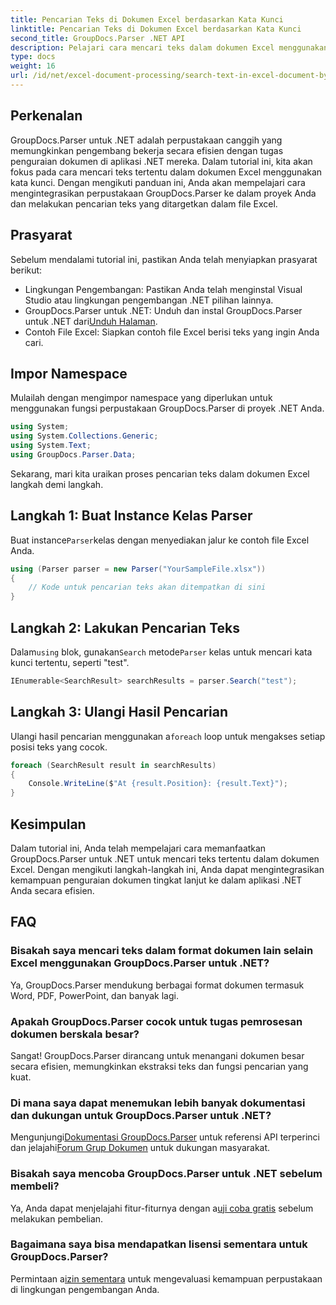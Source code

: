 ```yaml
---
title: Pencarian Teks di Dokumen Excel berdasarkan Kata Kunci
linktitle: Pencarian Teks di Dokumen Excel berdasarkan Kata Kunci
second_title: GroupDocs.Parser .NET API
description: Pelajari cara mencari teks dalam dokumen Excel menggunakan GroupDocs.Parser untuk .NET. Integrasikan kemampuan pencarian teks tingkat lanjut ke dalam aplikasi .NET Anda.
type: docs
weight: 16
url: /id/net/excel-document-processing/search-text-in-excel-document-by-keyword/
---
```

## Perkenalan
GroupDocs.Parser untuk .NET adalah perpustakaan canggih yang memungkinkan pengembang bekerja secara efisien dengan tugas penguraian dokumen di aplikasi .NET mereka. Dalam tutorial ini, kita akan fokus pada cara mencari teks tertentu dalam dokumen Excel menggunakan kata kunci. Dengan mengikuti panduan ini, Anda akan mempelajari cara mengintegrasikan perpustakaan GroupDocs.Parser ke dalam proyek Anda dan melakukan pencarian teks yang ditargetkan dalam file Excel.
## Prasyarat
Sebelum mendalami tutorial ini, pastikan Anda telah menyiapkan prasyarat berikut:
- Lingkungan Pengembangan: Pastikan Anda telah menginstal Visual Studio atau lingkungan pengembangan .NET pilihan lainnya.
-  GroupDocs.Parser untuk .NET: Unduh dan instal GroupDocs.Parser untuk .NET dari[Unduh Halaman](https://releases.groupdocs.com/parser/net/).
- Contoh File Excel: Siapkan contoh file Excel berisi teks yang ingin Anda cari.

## Impor Namespace
Mulailah dengan mengimpor namespace yang diperlukan untuk menggunakan fungsi perpustakaan GroupDocs.Parser di proyek .NET Anda.
```csharp
using System;
using System.Collections.Generic;
using System.Text;
using GroupDocs.Parser.Data;
```

Sekarang, mari kita uraikan proses pencarian teks dalam dokumen Excel langkah demi langkah.
## Langkah 1: Buat Instance Kelas Parser
 Buat instance`Parser`kelas dengan menyediakan jalur ke contoh file Excel Anda.
```csharp
using (Parser parser = new Parser("YourSampleFile.xlsx"))
{
    // Kode untuk pencarian teks akan ditempatkan di sini
}
```
## Langkah 2: Lakukan Pencarian Teks
 Dalam`using` blok, gunakan`Search` metode`Parser` kelas untuk mencari kata kunci tertentu, seperti "test".
```csharp
IEnumerable<SearchResult> searchResults = parser.Search("test");
```
## Langkah 3: Ulangi Hasil Pencarian
 Ulangi hasil pencarian menggunakan a`foreach` loop untuk mengakses setiap posisi teks yang cocok.
```csharp
foreach (SearchResult result in searchResults)
{
    Console.WriteLine($"At {result.Position}: {result.Text}");
}
```

## Kesimpulan
Dalam tutorial ini, Anda telah mempelajari cara memanfaatkan GroupDocs.Parser untuk .NET untuk mencari teks tertentu dalam dokumen Excel. Dengan mengikuti langkah-langkah ini, Anda dapat mengintegrasikan kemampuan penguraian dokumen tingkat lanjut ke dalam aplikasi .NET Anda secara efisien.

## FAQ
### Bisakah saya mencari teks dalam format dokumen lain selain Excel menggunakan GroupDocs.Parser untuk .NET?
Ya, GroupDocs.Parser mendukung berbagai format dokumen termasuk Word, PDF, PowerPoint, dan banyak lagi.
### Apakah GroupDocs.Parser cocok untuk tugas pemrosesan dokumen berskala besar?
Sangat! GroupDocs.Parser dirancang untuk menangani dokumen besar secara efisien, memungkinkan ekstraksi teks dan fungsi pencarian yang kuat.
### Di mana saya dapat menemukan lebih banyak dokumentasi dan dukungan untuk GroupDocs.Parser untuk .NET?
 Mengunjungi[Dokumentasi GroupDocs.Parser](https://reference.groupdocs.com/parser/net/) untuk referensi API terperinci dan jelajahi[Forum Grup Dokumen](https://forum.groupdocs.com/c/parser/17) untuk dukungan masyarakat.
### Bisakah saya mencoba GroupDocs.Parser untuk .NET sebelum membeli?
 Ya, Anda dapat menjelajahi fitur-fiturnya dengan a[uji coba gratis](https://releases.groupdocs.com/) sebelum melakukan pembelian.
### Bagaimana saya bisa mendapatkan lisensi sementara untuk GroupDocs.Parser?
 Permintaan a[izin sementara](https://purchase.groupdocs.com/temporary-license/) untuk mengevaluasi kemampuan perpustakaan di lingkungan pengembangan Anda.
